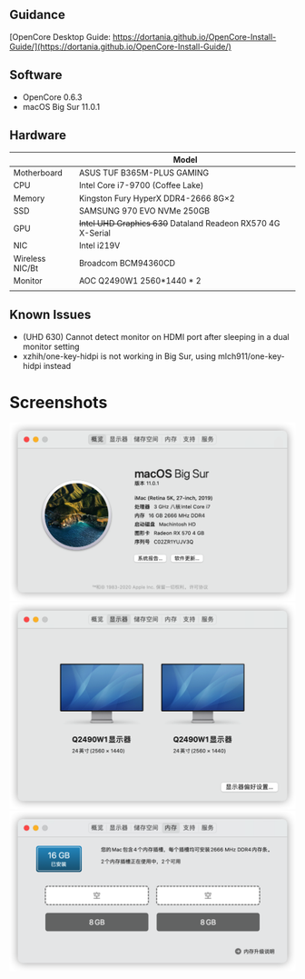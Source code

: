 
## Guidance
[OpenCore Desktop Guide: https://dortania.github.io/OpenCore-Install-Guide/](https://dortania.github.io/OpenCore-Install-Guide/)

## Software
- OpenCore 0.6.3
- macOS Big Sur 11.0.1 
## Hardware
|    |  Model  |
|---|---|
|  Motherboard  |  ASUS TUF B365M-PLUS GAMING  |
|  CPU  |  Intel Core i7-9700 (Coffee Lake)  |
|  Memory  |  Kingston Fury HyperX DDR4-2666 8G×2  |
|  SSD  |  SAMSUNG 970 EVO NVMe 250GB  |
|  GPU  |  ~~Intel UHD Graphics 630~~ Dataland Readeon RX570 4G X-Serial  |
|  NIC  |  Intel i219V  |
|  Wireless NIC/Bt  |  Broadcom BCM94360CD  |
|  Monitor  |  AOC Q2490W1 2560*1440 * 2  |
|||
## Known Issues
- (UHD 630) Cannot detect monitor on HDMI port after sleeping in a dual monitor setting
- xzhih/one-key-hidpi is not working in Big Sur, using mlch911/one-key-hidpi instead


# Screenshots
![About](https://raw.githubusercontent.com/kongxiao0532/Hackintosh-B365M-OC/main/res/about.png)
![Video](https://raw.githubusercontent.com/kongxiao0532/Hackintosh-B365M-OC/main/res/monitor.png)
![Memory](https://raw.githubusercontent.com/kongxiao0532/Hackintosh-B365M-OC/main/res/memory.png)
